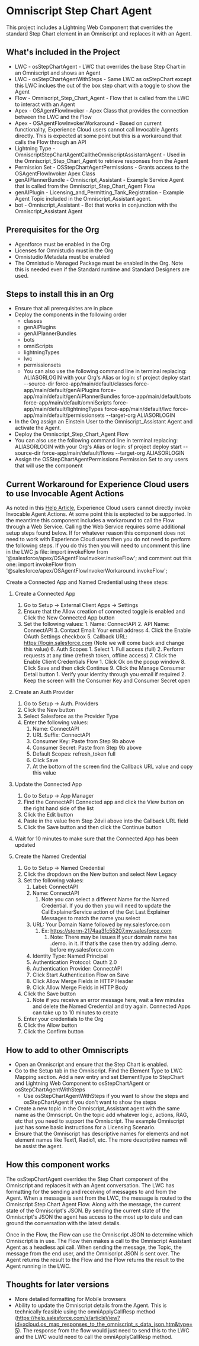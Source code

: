 # Omniscript Step Chart Agent
This project includes a Lightning Web Component that overrides the standard Step Chart element in an Omniscript and replaces it with an Agent.  

## What's included in the Project
- LWC - osStepChartAgent - LWC that overrides the base Step Chart in an Omniscript and shows an Agent
- LWC - osStepChartAgentWithSteps - Same LWC as osStepChart except this LWC inclues the out of the box step chart with a toggle to show the Agent
- Flow - Omniscript_Step_Chart_Agent - Flow that is called from the LWC to interact with an Agent
- Apex - OSAgentFlowInvoker - Apex Class that provides the connection between the LWC and the Flow
- Apex - OSAgentFlowInvokerWorkaround - Based on current functionality, Experience Cloud users cannot call Invocable Agents directly.  This is expected at some point but this is a workaround that calls the Flow through an API
- Lightning Type - OmniscriptStepChartAgentCalltheOmniscriptAssistantAgent - Used in the Omniscript_Step_Chart_Agent to retrieve responses from the Agent
- Permission Set - OSStepChartAgentPermissions - Grants access to the OSAgentFlowInvoker Apex Class
- genAIPlannerBundle - Omniscript_Assistant - Example Service Agent that is called from the Omniscript_Step_Chart_Agent Flow
- genAIPlugin - Licensing_and_Permitting_Tank_Registration - Example Agent Topic included in the Omniscript_Assistant agent.  
- bot - Omniscript_Assistant - Bot that works in conjunction with the Omniscript_Assistant Agent

## Prerequisites for the Org
- Agentforce must be enabled in the Org
- Licenses for Omnistudio must in the Org
- Omnistudio Metadata must be enabled
- The Omnistudio Managed Package must be enabled in the Org.  Note this is needed even if the Standard runtime and Standard Designers are used.

## Steps to install this in an Org
- Ensure that all prerequisites are in place
- Deploy the components in the following order
    - classes
    - genAiPlugins
    - genAIPlannerBundles
    - bots
    - omniScripts
    - lightningTypes
    - lwc
    - permissionsets
    - You can also use the following command line in terminal replacing: ALIASORLOGIN with your Org's Alias or login:  sf project deploy start --source-dir force-app/main/default/classes force-app/main/default/genAiPlugins force-app/main/default/genAiPlannerBundles force-app/main/default/bots force-app/main/default/omniScripts force-app/main/default/lightningTypes force-app/main/default/lwc force-app/main/default/permissionsets  --target-org ALIASORLOGIN
- In the Org assign an Einstein User to the Omniscript_Assistant Agent and activate the Agent.  
- Deploy the Omniscript_Step_Chart_Agent Flow 
- You can also use the following command line in terminal replacing: ALIASORLOGIN with your Org's Alias or login:  sf project deploy start --source-dir force-app/main/default/flows --target-org ALIASORLOGIN
- Assign the OSStepChartAgentPermissions Permission Set to any users that will use the component

## Current Workaround for Experience Cloud users to use Invocable Agent Actions
As noted in this [Help Article](https://help.salesforce.com/s/articleView?id=ai.agent_custom_invocable_action_flow_apex.htm&type=5), Experience Cloud users cannot directly invoke Invocable Agent Actions.  At some point this is exptected to be supported.  In the meantime this component includes a workaround to call the Flow through a Web Service.  Calling the Web Service requires some additional setup steps found below.  If for whatever reason this component does not need to work with Experience Cloud users then you do not need to perform the following steps.  If you do this then you will need to uncomment this line in the LWC js file:  import invokeFlow from '@salesforce/apex/OSAgentFlowInvoker.invokeFlow'; and comment out this one:  import invokeFlow from '@salesforce/apex/OSAgentFlowInvokerWorkaround.invokeFlow';

Create a Connected App and Named Credential using these steps:
1. Create a Connected App
    1. Go to Setup → External Client Apps → Settings
    2. Ensure that the Allow creation of connected toggle is enabled and Click the New Connected App button
    3. Set the following values:
            1. Name: ConnectAPI
            2. API Name: ConnectAPI
            3. Contact Email: Your email address
            4. Click the Enable OAuth Settings checkbox
            5. Callback URL:  https://login.salesforce.com (Note we will come back and change this value)
            6. Auth Scopes
                1. Select 
                    1. Full access (full) 
                    2. Perform requests at any time (refresh token, offline access)
            7. Click the Enable Client Credentials Flow
                1. Click Ok on the popup window
            8. Click Save and then click Continue
            9. Click the Manage Consumer Detail button
                1. Verify your identity through you email if required
                2. Keep the screen with the Consumer Key and Consumer Secret open


2. Create an Auth Provider
    1. Go to Setup → Auth. Providers
    2. Click the New button
    3. Select Salesforce as the Provider Type
    4. Enter the following values:
        1. Name: ConnectAPI
        2. URL Suffix: ConnectAPI
        3. Consumer Key: Paste from Step 9b above
        4. Consumer Secret:  Paste from Step 9b above
        5. Default Scopes: refresh_token full
        6. Click Save
        7. At the bottom of the screen find the Callback URL value and copy this value
3. Update the Connected App
    1. Go to Setup → App Manager
    2. Find the ConnectAPI Connected app and click the View button on the right hand side of the list
    3. Click the Edit button
    4. Paste in the value from Step 2dvii above into the Callback URL field
    5. Click the Save button and then click the Continue button
4. Wait for 10 minutes to make sure that the Connected App has been updated
5. Create the Named Credential
    1. Go to Setup → Named Credential
    2. Click the dropdown on the New button and select New Legacy
    3. Set the following values:
        1. Label: ConnectAPI
        2. Name: ConnectAPI
            1. Note you can select a different Name for the Named Credential.  If you do then you will need to update the CallExplainerService action of the Get Last Explainer Messages to match the name you select
        3. URL: Your Domain Name followed by my.salesforce.com
            1. Ex:  https://storm-2174aa3fc55207.my.salesforce.com
                1. Note:  There may be issues if your domain name has .demo. in it.  If that’s the case then try adding .demo. before my.salesforce.com
        4. Identity Type:  Named Principal
        5. Authentication Protocol: Oauth 2.0
        6. Authentication Provider:  ConnectAPI
        7. Click Start Authentication Flow on Save
        8. Click Allow Merge Fields in HTTP Header
        9. Click Allow Merge Fields in HTTP Body
    4. Click the Save button
        1. Note if you receive an error message here, wait a few minutes and delete the Named Credential and try again.  Connected Apps can take up to 10 minutes to create
    5. Enter your credentials to the Org
    6. Click the Allow button
    7. Click the Confirm button

## How to add to other Omniscripts
- Open an Omniscript and ensure that the Step Chart is enabled.  
- Go to the Setup tab in the Omniscript.  Find the Element Type to LWC Mapping section.  Add a new entry and set ElementType to StepChart and Lightning Web Component to osStepChartAgent or osStepChartAgentWithSteps
    - Use osStepChartAgentWithSteps if you want to show the steps and osStepChartAgent if you don't want to show the steps
- Create a new topic in the Omniscript_Assistant agent with the same name as the Omnscript.  On the topic add whatever logic, actions, RAG, etc that you need to support the Omniscript.  The example Omniscript just has some basic instructions for a Licensing Scenario.
- Ensure that the Omniscript has descriptive names for elements and not element names like Text1, Radio1, etc.  The more descriptive names will be assist the agent.

## How this component works
The osStepChartAgent overrides the Step Chart component of the Omniscript and replaces it with an Agent conversation.  The LWC has formatting for the sending and receiving of messages to and from the Agent.  When a message is sent from the LWC, the message is routed to the Omniscript Step Chart Agent Flow.  Along with the message, the current state of the Omniscript's JSON.  By sending the current state of the Omniscript's JSON the agent has access to the most up to date and can ground the conversation with the latest details.  

Once in the Flow, the Flow can use the Omniscript JSON to determine which Omniscript is in use.  The Flow then makes a call to the Omniscript Assistant Agent as a headless api call.  When sending the message, the Topic, the message from the end user, and the Omniscript JSON is sent over.  The Agent returns the result to the Flow and the Flow returns the result to the Agent running in the LWC.

## Thoughts for later versions
- More detailed formatting for Mobile browsers
- Ability to update the Omniscript details from the Agent.  This is technically feasible using the omniApplyCallResp method (https://help.salesforce.com/s/articleView?id=xcloud.os_map_responses_to_the_omniscript_s_data_json.htm&type=5).  The response from the flow would just need to send this to the LWC and the LWC would need to call the omniApplyCallResp method.  

